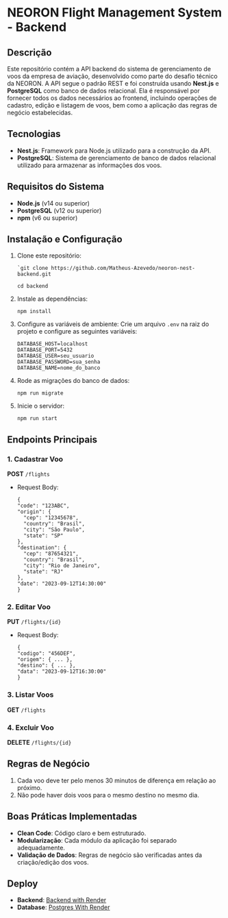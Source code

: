 # NEORON Flight Management System - Backend

## Descrição

Este repositório contém a API backend do sistema de gerenciamento de voos da empresa de aviação, desenvolvido como parte do desafio técnico da NEORON. A API segue o padrão REST e foi construída usando **Nest.js** e **PostgreSQL** como banco de dados relacional. Ela é responsável por fornecer todos os dados necessários ao frontend, incluindo operações de cadastro, edição e listagem de voos, bem como a aplicação das regras de negócio estabelecidas.

## Tecnologias

- **Nest.js**: Framework para Node.js utilizado para a construção da API.
- **PostgreSQL**: Sistema de gerenciamento de banco de dados relacional utilizado para armazenar as informações dos voos.

## Requisitos do Sistema

- **Node.js** (v14 ou superior)
- **PostgreSQL** (v12 ou superior)
- **npm** (v6 ou superior)

## Instalação e Configuração

1.  Clone este repositório:

        `git clone https://github.com/Matheus-Azevedo/neoron-nest-backend.git

    `cd backend`

2.  Instale as dependências:

    `npm install`

3.  Configure as variáveis de ambiente: Crie um arquivo `.env` na raiz do projeto e configure as seguintes variáveis:

    ```
    DATABASE_HOST=localhost
    DATABASE_PORT=5432
    DATABASE_USER=seu_usuario
    DATABASE_PASSWORD=sua_senha
    DATABASE_NAME=nome_do_banco
    ```

4.  Rode as migrações do banco de dados:

    `npm run migrate`

5.  Inicie o servidor:

    `npm run start`

## Endpoints Principais

### 1. Cadastrar Voo

**POST** `/flights`

- Request Body:

  ```
  {
  "code": "123ABC",
  "origin": {
    "cep": "12345678",
    "country": "Brasil",
    "city": "São Paulo",
    "state": "SP"
  },
  "destination": {
    "cep": "87654321",
    "country": "Brasil",
    "city": "Rio de Janeiro",
    "state": "RJ"
  },
  "date": "2023-09-12T14:30:00"
  }
  ```

### 2. Editar Voo

**PUT** `/flights/{id}`

- Request Body:

  ```
  {
  "codigo": "456DEF",
  "origem": { ... },
  "destino": { ... },
  "data": "2023-09-12T16:30:00"
  }
  ```

### 3. Listar Voos

**GET** `/flights`

### 4. Excluir Voo

**DELETE** `/flights/{id}`

## Regras de Negócio

1.  Cada voo deve ter pelo menos 30 minutos de diferença em relação ao próximo.
2.  Não pode haver dois voos para o mesmo destino no mesmo dia.

## Boas Práticas Implementadas

- **Clean Code**: Código claro e bem estruturado.
- **Modularização**: Cada módulo da aplicação foi separado adequadamente.
- **Validação de Dados**: Regras de negócio são verificadas antes da criação/edição dos voos.

## Deploy

- **Backend**: [Backend with Render](https://neoron-nest-backend.onrender.com/)
- **Database**: [Postgres With Render](https://dashboard.render.com/d/dpg-crguost6l47c73c08lb0-a)
